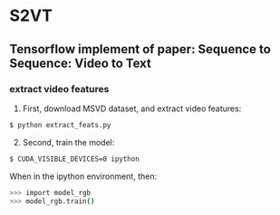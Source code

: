# S2VT
## Tensorflow implement of paper: Sequence to Sequence: Video to Text

### extract video features
1. First, download MSVD dataset, and extract video features:
```bash
$ python extract_feats.py
```

2. Second, train the model:
```bash
$ CUDA_VISIBLE_DEVICES=0 ipython
```
When in the ipython environment, then:
```bash
>>> import model_rgb
>>> model_rgb.train()
```


